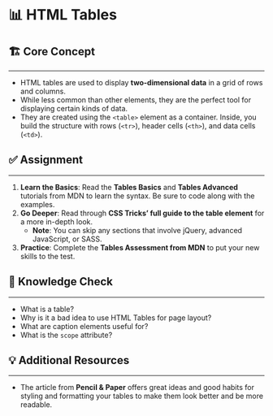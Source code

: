 # 📊 HTML Tables

## 🏗️ Core Concept
***
* HTML tables are used to display **two-dimensional data** in a grid of rows and columns.
* While less common than other elements, they are the perfect tool for displaying certain kinds of data.
* They are created using the `<table>` element as a container. Inside, you build the structure with rows (`<tr>`), header cells (`<th>`), and data cells (`<td>`).

## ✅ Assignment
***
1.  **Learn the Basics**: Read the **Tables Basics** and **Tables Advanced** tutorials from MDN to learn the syntax. Be sure to code along with the examples.
2.  **Go Deeper**: Read through **CSS Tricks’ full guide to the table element** for a more in-depth look.
    * **Note**: You can skip any sections that involve jQuery, advanced JavaScript, or SASS.
3.  **Practice**: Complete the **Tables Assessment from MDN** to put your new skills to the test.

## 🤔 Knowledge Check
***
* What is a table?
* Why is it a bad idea to use HTML Tables for page layout?
* What are caption elements useful for?
* What is the `scope` attribute?

## 💡 Additional Resources
***
* The article from **Pencil & Paper** offers great ideas and good habits for styling and formatting your tables to make them look better and be more readable.